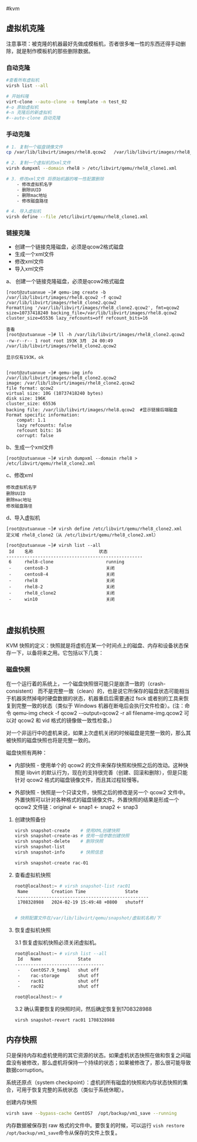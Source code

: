 #kvm 

## 虚拟机克隆

注意事项：被克隆的机器最好先做成模板机，否者很多唯一性的东西还得手动删除，就是制作模板机的那些删除数据。

### 自动克隆

```bash
#查看所有虚拟机
virsh list --all  

# 开始科隆
virt-clone --auto-clone -o template -n test_02
#-o 原始虚拟机
#-n 克隆后的新虚拟机
#--auto-clone 自动克隆
```

### 手动克隆

```bash
# 1. 复制一个磁盘镜像文件
cp /var/lib/libvirt/images/rhel8.qcow2   /var/lib/libvirt/images/rhel8_clone1.qcow2

# 2. 复制一个虚拟机的xml文件
virsh dumpxml --domain rhel8 > /etc/libvirt/qemu/rhel8_clone1.xml

# 3. 修改xml文件 将原始机器的唯一性配置删除
    - 修改虚拟机名字
    - 删除UUID
    - 删除mac地址
    - 修改磁盘路径

# 4. 导入虚拟机
virsh define --file /etc/libvirt/qemu/rhel8_clone1.xml 

```



### 链接克隆

- 创建一个链接克隆磁盘，必须是qcow2格式磁盘
- 生成一个xml文件
- 修改xml文件
- 导入xml文件

a、 创建一个链接克隆磁盘，必须是qcow2格式磁盘

```
[root@zutuanxue ~]# qemu-img create -b /var/lib/libvirt/images/rhel8.qcow2 -f qcow2 /var/lib/libvirt/images/rhel8_clone2.qcow2
Formatting '/var/lib/libvirt/images/rhel8_clone2.qcow2', fmt=qcow2 size=10737418240 backing_file=/var/lib/libvirt/images/rhel8.qcow2 cluster_size=65536 lazy_refcounts=off refcount_bits=16

查看
[root@zutuanxue ~]# ll -h /var/lib/libvirt/images/rhel8_clone2.qcow2 
-rw-r--r-- 1 root root 193K 3月  24 00:49 /var/lib/libvirt/images/rhel8_clone2.qcow2

显示仅有193K，ok


[root@zutuanxue ~]# qemu-img info /var/lib/libvirt/images/rhel8_clone2.qcow2 
image: /var/lib/libvirt/images/rhel8_clone2.qcow2
file format: qcow2
virtual size: 10G (10737418240 bytes)
disk size: 196K
cluster_size: 65536
backing file: /var/lib/libvirt/images/rhel8.qcow2  #显示链接后端磁盘
Format specific information:
    compat: 1.1
    lazy refcounts: false
    refcount bits: 16
    corrupt: false
```

b、生成一个xml文件

```
[root@zutuanxue ~]# virsh dumpxml --domain rhel8 > /etc/libvirt/qemu/rhel8_clone2.xml
```

c、修改xml

```
修改虚拟机名字
删除UUID
删除mac地址
修改磁盘路径
```

d、导入虚拟机

```
[root@zutuanxue ~]# virsh define /etc/libvirt/qemu/rhel8_clone2.xml
定义域 rhel8_clone2（从 /etc/libvirt/qemu/rhel8_clone2.xml）

[root@zutuanxue ~]# virsh list --all
 Id    名称                         状态
----------------------------------------------------
 6     rhel8-clone                    running
 -     centos8-3                      关闭
 -     centos8-4                      关闭
 -     rhel8                          关闭
 -     rhel8-2                        关闭
 -     rhel8_clone2                   关闭
 -     win10                          关闭
```

‍

## 虚拟机快照

KVM 快照的定义：快照就是将虚机在某一个时间点上的磁盘、内存和设备状态保存一下，以备将来之用。它包括以下几类：

### 磁盘快照

在一个运行着的系统上，一个磁盘快照很可能只是崩溃一致的（crash-consistent）  而不是完整一致（clean）的，也是说它所保存的磁盘状态可能相当于机器突然掉电时硬盘数据的状态，机器重启后需要通过 fsck  或者别的工具来恢复到完整一致的状态（类似于 Windows 机器在断电后会执行文件检查）。(注：命令 qemu-img check -f  qcow2 --output=qcow2 -r all filename-img.qcow2 可以对 qcow2 和 vid  格式的镜像做一致性检查。)

对一个非运行中的虚机来说，如果上次虚机关闭的时候磁盘是完整一致的，那么其被快照的磁盘快照也将是完整一致的。

磁盘快照有两种：

- 内部快照 - 使用单个的 qcow2 的文件来保存快照和快照之后的改动。这种快照是 libvirt 的默认行为，现在的支持很完善（创建、回滚和删除），但是只能针对 qcow2 格式的磁盘镜像文件，而且其过程较慢等。

- 外部快照 -  快照是一个只读文件，快照之后的修改是另一个 qcow2 文件中。外置快照可以针对各种格式的磁盘镜像文件。外置快照的结果是形成一个 qcow2  文件链：original <- snap1 <- snap2 <- snap3

1. 创建快照备份

    ```bash
    virsh snapshot-create    # 使用XML创建快照
    virsh snapshot-create-as # 使用一组参数创建快照
    virsh snapshot-delete    # 删除快照
    virsh snapshot-list
    virsh snapshot-info      # 快照信息

    virsh snapshot-create rac-01
    ```

2. 查看虚拟机快照

    ```bash
    root@localhost:~ # virsh snapshot-list rac01
     Name         Creation Time               State
    ---------------------------------------------------
     1708328988   2024-02-19 15:49:48 +0800   shutoff


    # 快照配置文件在/var/lib/libvirt/qemu/snapshot/虚拟机名称/下
    ```

3. 恢复虚拟机快照

    3.1 恢复虚拟机快照必须关闭虚拟机。

    ```bash
    root@localhost:~ # virsh list --all
     Id   Name              State
    ----------------------------------
     -    CentOS7.9_templ   shut off
     -    rac-storage       shut off
     -    rac01             shut off
     -    rac02             shut off

    root@localhost:~ # 
    ```

    3.2 确认需要恢复的快照时间，然后确定恢复到1708328988

    ```bash
    virsh snapshot-revert rac01 1708328988
    ```

## 内存快照

只是保持内存和虚机使用的其它资源的状态。如果虚机状态快照在做和恢复之间磁盘没有被修改，那么虚机将保持一个持续的状态；如果被修改了，那么很可能导致数据corruption。

系统还原点（system checkpoint）：虚机的所有磁盘的快照和内存状态快照的集合，可用于恢复完整的系统状态（类似于系统休眠）。

创建内存快照

```bash
virsh save --bypass-cache CentOS7  /opt/backup/vm1_save --running
```

内存数据被保存到 raw 格式的文件中。要恢复的时候，可以运行 `vish restore /opt/backup/vm1_save`​命令从保存的文件上恢复。
